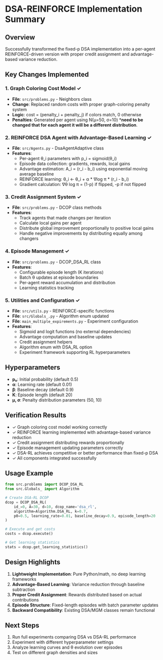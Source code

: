 # DSA-REINFORCE Implementation Summary

## Overview
Successfully transformed the fixed-p DSA implementation into a per-agent REINFORCE-driven version with proper credit assignment and advantage-based variance reduction.

## Key Changes Implemented

### 1. Graph Coloring Cost Model ✓
- **File**: `src/problems.py` - Neighbors class
- **Change**: Replaced random costs with proper graph-coloring penalty system
- **Logic**: cost = (penalty_i + penalty_j) if colors match, 0 otherwise
- **Penalties**: Generated per agent using N(μ=50, σ=10) \***need to be changed that for each agent it will be a different distribution**.

### 2. REINFORCE DSA Agent with Advantage-Based Learning ✓
- **File**: `src/Agents.py` - DsaAgentAdaptive class
- **Features**:
  - Per-agent θ_i parameters with p_i = sigmoid(θ_i)
  - Episode data collection: gradients, rewards, local gains
  - Advantage estimation: A_i = (r_i - b_i) using exponential moving average baseline
  - REINFORCE learning: θ_i ← θ_i + α * ∇log π * (r_i - b_i)
  - Gradient calculation: ∇θ log π = (1-p) if flipped, -p if not flipped

### 3. Credit Assignment System ✓
- **File**: `src/problems.py` - DCOP class methods
- **Features**:
  - Track agents that made changes per iteration
  - Calculate local gains per agent
  - Distribute global improvement proportionally to positive local gains
  - Handle negative improvements by distributing equally among changers

### 4. Episode Management ✓
- **File**: `src/problems.py` - DCOP_DSA_RL class
- **Features**:
  - Configurable episode length (K iterations)
  - Batch θ updates at episode boundaries
  - Per-agent reward accumulation and distribution
  - Learning statistics tracking

### 5. Utilities and Configuration ✓
- **File**: `src/utils.py` - REINFORCE-specific functions
- **File**: `src/Globals_.py` - Algorithm enum updated
- **File**: `main_multiple_expirements.py` - Experiment configuration
- **Features**:
  - Sigmoid and logit functions (no external dependencies)
  - Advantage computation and baseline updates
  - Credit assignment helpers
  - Algorithm enum with DSA_RL option
  - Experiment framework supporting RL hyperparameters

## Hyperparameters
- **p₀**: Initial probability (default 0.5)
- **α**: Learning rate (default 0.01)
- **β**: Baseline decay (default 0.9)
- **K**: Episode length (default 20)
- **μ, σ**: Penalty distribution parameters (50, 10)

## Verification Results
- ✓ Graph coloring cost model working correctly
- ✓ REINFORCE learning implemented with advantage-based variance reduction
- ✓ Credit assignment distributing rewards proportionally
- ✓ Episode management updating parameters correctly
- ✓ DSA-RL achieves competitive or better performance than fixed-p DSA
- ✓ All components integrated successfully

## Usage Example
```python
from src.problems import DCOP_DSA_RL
from src.Globals_ import Algorithm

# Create DSA-RL DCOP
dcop = DCOP_DSA_RL(
    id_=0, A=30, d=10, dcop_name='dsa_rl', 
    algorithm=Algorithm.DSA_RL, k=0.7,
    p0=0.5, learning_rate=0.01, baseline_decay=0.9, episode_length=20
)

# Execute and get costs
costs = dcop.execute()

# Get learning statistics
stats = dcop.get_learning_statistics()
```

## Design Highlights
1. **Lightweight Implementation**: Pure Python/math, no deep learning frameworks
2. **Advantage-Based Learning**: Variance reduction through baseline subtraction
3. **Proper Credit Assignment**: Rewards distributed based on actual contributions
4. **Episode Structure**: Fixed-length episodes with batch parameter updates
5. **Backward Compatibility**: Existing DSA/MGM classes remain functional

## Next Steps
1. Run full experiments comparing DSA vs DSA-RL performance
2. Experiment with different hyperparameter settings
3. Analyze learning curves and θ evolution over episodes
4. Test on different graph densities and sizes